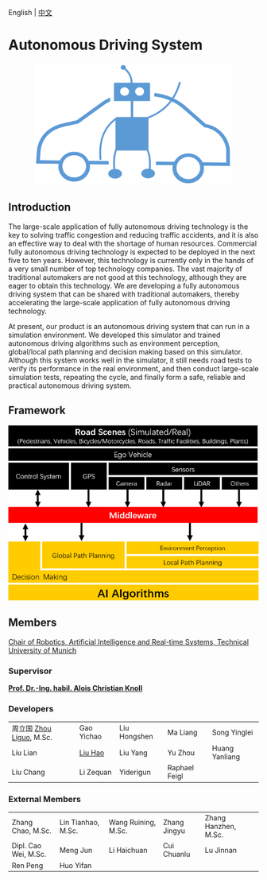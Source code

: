 English | [中文](https://github.com/tum-autonomousdriving/.github/blob/main/profile/README_zh.md)
# Autonomous Driving System

<p align="center"> <img alt="GitHub release" src="https://github.com/tum-autonomousdriving/.github/blob/main/images/logo_f.png", width = "400"></p>

## Introduction

The large-scale application of fully autonomous driving technology is the key to solving traffic congestion and reducing traffic accidents, and it is also an effective way to deal with the shortage of human resources. Commercial fully autonomous driving technology is expected to be deployed in the next five to ten years. However, this technology is currently only in the hands of a very small number of top technology companies. The vast majority of traditional automakers are not good at this technology, although they are eager to obtain this technology. We are developing a fully autonomous driving system that can be shared with traditional automakers, thereby accelerating the large-scale application of fully autonomous driving technology.

At present, our product is an autonomous driving system that can run in a simulation environment. We developed this simulator and trained autonomous driving algorithms such as environment perception, global/local path planning and decision making based on this simulator. Although this system works well in the simulator, it still needs road tests to verify its performance in the real environment, and then conduct large-scale simulation tests, repeating the cycle, and finally form a safe, reliable and practical autonomous driving system.

## Framework
![image](https://github.com/tum-autonomousdriving/.github/blob/main/images/framework.png)


## Members

<a href="https://www.ce.cit.tum.de/air/home/">Chair of Robotics, Artificial Intelligence and Real-time Systems, Technical University of Munich</a>

### Supervisor

**[Prof. Dr.-Ing. habil. Alois Christian Knoll](https://www.ce.cit.tum.de/air/people/prof-dr-ing-habil-alois-knoll/)**

### Developers

<table>
    <tr>
        <td>周立国 <a href="https://www.ce.cit.tum.de/air/people/liguo-zhou/">Zhou Liguo</a>, M.Sc.</td>
        <td>Gao Yichao</td>
        <td>Liu Hongshen</td>
        <td>Ma Liang</td>
        <td>Song Yinglei</td>
    </tr>
    <tr>
        <td>Liu Lian</td>
        <td><a href="https://www.linkedin.com/in/hao-liu97">Liu Hao</a></td>
        <td>Liu Yang</td>
        <td>Yu Zhou</td>
        <td>Huang Yanliang</td>
    </tr>
    <tr>
        <td>Liu Chang</td>
        <td>Li Zequan</td>
        <td>Yiderigun</td>
        <td>Raphael Feigl</td>
        <td></td>
    </tr>
</table>

### External Members

<table>
    <tr>
        <td>Zhang Chao, M.Sc.</td>
        <td>Lin Tianhao, M.Sc.</td>
        <td>Wang Ruining, M.Sc.</td>
        <td>Zhang Jingyu</td>
        <td>Zhang Hanzhen, M.Sc.</td>
    </tr>
    <tr>
        <td>Dipl. Cao Wei, M.Sc.</td>
        <td>Meng Jun</td>
        <td>Li Haichuan</td>
        <td>Cui Chuanlu</td>
        <td>Lu Jinnan</td>
    </tr>
    <tr>
        <td>Ren Peng</td>
        <td>Huo Yifan</td>
        <td></td>
        <td></td>
        <td></td>
    </tr>
</table>

<!--
* Dipl. Cao Wei, *M.Sc.*; Zhang Jingyu; Zhang Hanzhen, *M.Sc.*; Meng Jun; Cui Chuanlu; Li Haichuan
* Zhang Chao, *M.Sc.*; Lin Tianhao, *M.Sc.*; Wang Ruining, *M.Sc.*; Huo Yifan; Ren Peng; Zhang Yujie
-->
